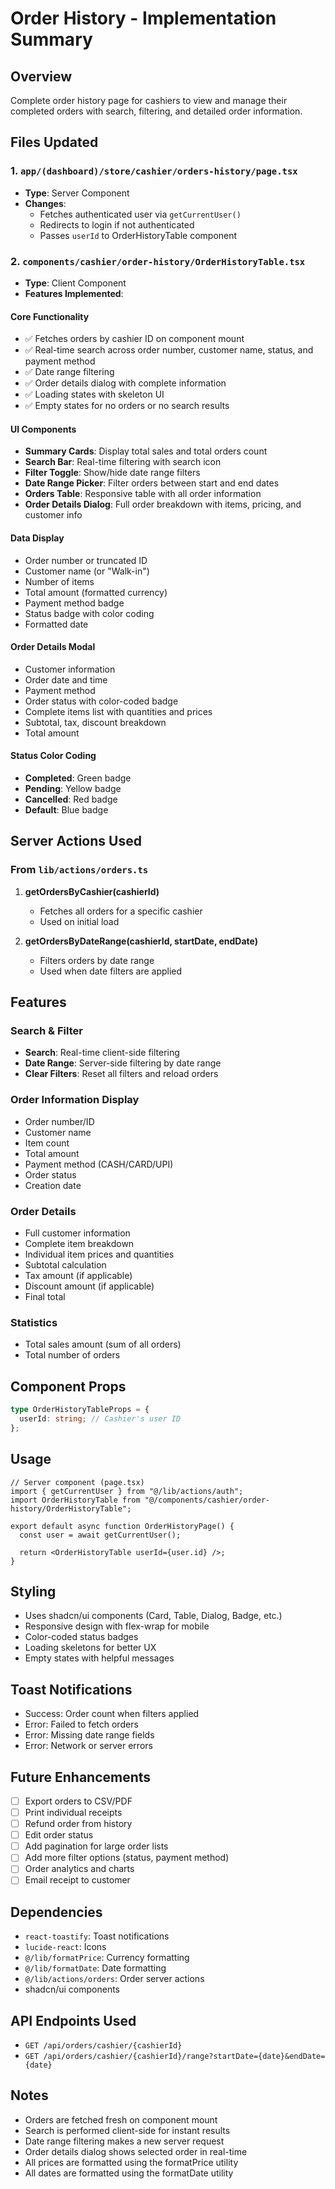 # Order History - Implementation Summary

## Overview

Complete order history page for cashiers to view and manage their completed orders with search, filtering, and detailed order information.

## Files Updated

### 1. `app/(dashboard)/store/cashier/orders-history/page.tsx`

- **Type**: Server Component
- **Changes**:
  - Fetches authenticated user via `getCurrentUser()`
  - Redirects to login if not authenticated
  - Passes `userId` to OrderHistoryTable component

### 2. `components/cashier/order-history/OrderHistoryTable.tsx`

- **Type**: Client Component
- **Features Implemented**:

#### Core Functionality

- ✅ Fetches orders by cashier ID on component mount
- ✅ Real-time search across order number, customer name, status, and payment method
- ✅ Date range filtering
- ✅ Order details dialog with complete information
- ✅ Loading states with skeleton UI
- ✅ Empty states for no orders or no search results

#### UI Components

- **Summary Cards**: Display total sales and total orders count
- **Search Bar**: Real-time filtering with search icon
- **Filter Toggle**: Show/hide date range filters
- **Date Range Picker**: Filter orders between start and end dates
- **Orders Table**: Responsive table with all order information
- **Order Details Dialog**: Full order breakdown with items, pricing, and customer info

#### Data Display

- Order number or truncated ID
- Customer name (or "Walk-in")
- Number of items
- Total amount (formatted currency)
- Payment method badge
- Status badge with color coding
- Formatted date

#### Order Details Modal

- Customer information
- Order date and time
- Payment method
- Order status with color-coded badge
- Complete items list with quantities and prices
- Subtotal, tax, discount breakdown
- Total amount

#### Status Color Coding

- **Completed**: Green badge
- **Pending**: Yellow badge
- **Cancelled**: Red badge
- **Default**: Blue badge

## Server Actions Used

### From `lib/actions/orders.ts`

1. **getOrdersByCashier(cashierId)**

   - Fetches all orders for a specific cashier
   - Used on initial load

2. **getOrdersByDateRange(cashierId, startDate, endDate)**
   - Filters orders by date range
   - Used when date filters are applied

## Features

### Search & Filter

- **Search**: Real-time client-side filtering
- **Date Range**: Server-side filtering by date range
- **Clear Filters**: Reset all filters and reload orders

### Order Information Display

- Order number/ID
- Customer name
- Item count
- Total amount
- Payment method (CASH/CARD/UPI)
- Order status
- Creation date

### Order Details

- Full customer information
- Complete item breakdown
- Individual item prices and quantities
- Subtotal calculation
- Tax amount (if applicable)
- Discount amount (if applicable)
- Final total

### Statistics

- Total sales amount (sum of all orders)
- Total number of orders

## Component Props

```typescript
type OrderHistoryTableProps = {
  userId: string; // Cashier's user ID
};
```

## Usage

```tsx
// Server component (page.tsx)
import { getCurrentUser } from "@/lib/actions/auth";
import OrderHistoryTable from "@/components/cashier/order-history/OrderHistoryTable";

export default async function OrderHistoryPage() {
  const user = await getCurrentUser();

  return <OrderHistoryTable userId={user.id} />;
}
```

## Styling

- Uses shadcn/ui components (Card, Table, Dialog, Badge, etc.)
- Responsive design with flex-wrap for mobile
- Color-coded status badges
- Loading skeletons for better UX
- Empty states with helpful messages

## Toast Notifications

- Success: Order count when filters applied
- Error: Failed to fetch orders
- Error: Missing date range fields
- Error: Network or server errors

## Future Enhancements

- [ ] Export orders to CSV/PDF
- [ ] Print individual receipts
- [ ] Refund order from history
- [ ] Edit order status
- [ ] Add pagination for large order lists
- [ ] Add more filter options (status, payment method)
- [ ] Order analytics and charts
- [ ] Email receipt to customer

## Dependencies

- `react-toastify`: Toast notifications
- `lucide-react`: Icons
- `@/lib/formatPrice`: Currency formatting
- `@/lib/formatDate`: Date formatting
- `@/lib/actions/orders`: Order server actions
- shadcn/ui components

## API Endpoints Used

- `GET /api/orders/cashier/{cashierId}`
- `GET /api/orders/cashier/{cashierId}/range?startDate={date}&endDate={date}`

## Notes

- Orders are fetched fresh on component mount
- Search is performed client-side for instant results
- Date range filtering makes a new server request
- Order details dialog shows selected order in real-time
- All prices are formatted using the formatPrice utility
- All dates are formatted using the formatDate utility
